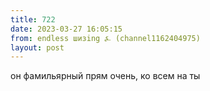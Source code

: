 ```yaml
---
title: 722
date: 2023-03-27 16:05:15
from: endless шизing ⍼ (channel1162404975)
layout: post
---
```


он фамильярный прям очень, ко всем на ты
